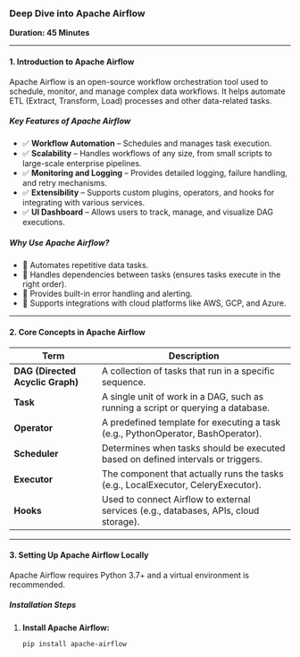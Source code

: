 ### Deep Dive into Apache Airflow  
**Duration: 45 Minutes**

---

#### 1. Introduction to Apache Airflow  

Apache Airflow is an open-source workflow orchestration tool used to schedule, monitor, and manage complex data workflows. It helps automate ETL (Extract, Transform, Load) processes and other data-related tasks.

##### Key Features of Apache Airflow  
- ✅ **Workflow Automation** – Schedules and manages task execution.  
- ✅ **Scalability** – Handles workflows of any size, from small scripts to large-scale enterprise pipelines.  
- ✅ **Monitoring and Logging** – Provides detailed logging, failure handling, and retry mechanisms.  
- ✅ **Extensibility** – Supports custom plugins, operators, and hooks for integrating with various services.  
- ✅ **UI Dashboard** – Allows users to track, manage, and visualize DAG executions.  

##### Why Use Apache Airflow?  
- 🔹 Automates repetitive data tasks.  
- 🔹 Handles dependencies between tasks (ensures tasks execute in the right order).  
- 🔹 Provides built-in error handling and alerting.  
- 🔹 Supports integrations with cloud platforms like AWS, GCP, and Azure.  

---

#### 2. Core Concepts in Apache Airflow  

| **Term**  | **Description**  |
|-----------|----------------|
| **DAG (Directed Acyclic Graph)**  | A collection of tasks that run in a specific sequence.  |
| **Task**  | A single unit of work in a DAG, such as running a script or querying a database.  |
| **Operator**  | A predefined template for executing a task (e.g., PythonOperator, BashOperator).  |
| **Scheduler**  | Determines when tasks should be executed based on defined intervals or triggers.  |
| **Executor**  | The component that actually runs the tasks (e.g., LocalExecutor, CeleryExecutor).  |
| **Hooks**  | Used to connect Airflow to external services (e.g., databases, APIs, cloud storage).  |

---

#### 3. Setting Up Apache Airflow Locally  

Apache Airflow requires Python 3.7+ and a virtual environment is recommended.

##### Installation Steps  

1. **Install Apache Airflow:**  
   ```bash
   pip install apache-airflow
